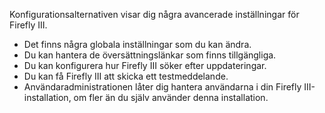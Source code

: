 Konfigurationsalternativen visar dig några avancerade inställningar för Firefly III.

* Det finns några globala inställningar som du kan ändra.
* Du kan hantera de översättningslänkar som finns tillgängliga.
* Du kan konfigurera hur Firefly III söker efter uppdateringar.
* Du kan få Firefly III att skicka ett testmeddelande.
* Användaradministrationen låter dig hantera användarna i din Firefly III-installation, om fler än du själv använder denna installation.